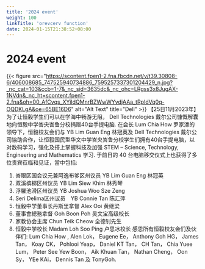 ```yaml
---
title: '2024 event'
weight: 100
linkTitle: 'orevcerv function'
date: 2024-01-15T21:38:52+08:00
---
```


# 2024 event
{{< figure src="https://scontent.fpen1-2.fna.fbcdn.net/v/t39.30808-6/406008685_747525940734886_7595257337301204429_n.jpg?_nc_cat=103&ccb=1-7&_nc_sid=3635dc&_nc_ohc=LRgss3x8JugAX-1NVdn&_nc_ht=scontent.fpen1-2.fna&oh=00_AfCvqs_XYiIdQMnrBZWwWYvdjAAa_tRpIdVq0q-OQDKLgA&oe=65BE16D6" alt="Alt Text" title="Dell" >}}
【25日11月2023年】为了让恒毅学生们可以在学海中畅游无阻， Dell Technologies 戴尔公司慷慨解囊地向恒毅中学峇央峇鲁分校捐赠40台手提电脑.
在会长 Lum Chia How 罗家濠的领导下，恒毅校友会们与 YB Lim Guan Eng 林冠英及 Dell Technologies 戴尔公司協助合作，让恒毅国民型华文中学峇央峇鲁分校学生们拥有40台手提电脑，以对数码学习，强化及搭上掌握科技及加强 STEM – Science, Technology, Engineering and Mathematics 学习.
于前日的 40 台电脑移交仪式上也获得了多位贵宾莅临和见证，當中包括:  
1. 峇眼区国会议元兼阿逸布爹区州议员 YB Lim Guan Eng 林冠英
2. 双溪槟榔区州议员 YB Lim Siew Khim 林秀琴
3. 浮羅池滑区州议员 YB Joshua Woo Sze Zeng
4. Seri Delima区州议员　YB Connie Tan 陈汇萍
5. 恒毅中学董事长丹斯里拿督 Alex Ooi 黄继梁
6. 董事會總務拿督 Goh Boon Poh 吴文宝高级校长
7. 家教协会主席 Chun Teik Cheow 全德钊先生
8. 恒毅中学校长 Madam Loh Soo Ping 卢思冰校长 
感恩所有恒毅校友会们及伙伴们:
Lum Chia How , Alen Lok， Eugene Ee， Anthony Goh HG， James Tan， Koay CK， Pohlooi Yeap， Daniel KT Tan， CH Tan， Chia Yuee Lum， Peter See Yew Boon， Aik Khuan Tan， Nathan Cheng， Oon Sy， YEe KAi， Dennis Tan 及 TonyGoh.
